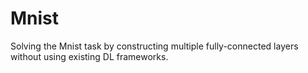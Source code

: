 # Mnist
Solving the Mnist task by constructing multiple fully-connected layers without using existing DL frameworks.
